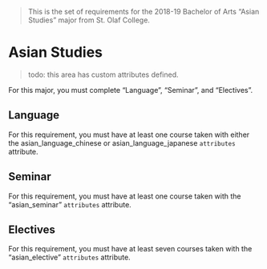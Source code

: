 > This is the set of requirements for the 2018-19 Bachelor of Arts “Asian Studies” major from St. Olaf College.

# Asian Studies
> todo: this area has custom attributes defined.

For this major, you must complete “Language”, “Seminar”, and “Electives”.

## Language
For this requirement, you must have at least one course taken with either the asian_language_chinese or asian_language_japanese `attributes` attribute.


## Seminar
For this requirement, you must have at least one course taken with the “asian_seminar” `attributes` attribute.


## Electives
For this requirement, you must have at least seven courses taken with the “asian_elective” `attributes` attribute.


